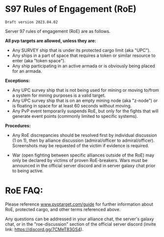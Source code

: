 # S97 Rules of Engagement (RoE)

    Draft version 2023.04.02
Server 97 rules of engagement (RoE) are as follows.

**All pvp targets are allowed, unless they are:**
 - Any SURVEY ship that is under its protected cargo limit (aka "UPC").
 - Any ships in a part of space that requires a token or similar resource to enter (aka "token space").
 - Any ship participating in an active armada or is obviously being placed for an armada.

**Exceptions:**
- Any UPC survey ship that is not being used for mining or moving to/from a system for mining purposes is a valid target.
- Any UPC survey ship that is on an empty mining node (aka "z-node") or is floating in space for at least 60 seconds without moving.
- Any PvP event temporarily suspends RoE, but only for the fights that will generate event points (commonly limited to specific systems). 

**Procedures:**
- Any RoE discrepancies should be resolved first by individual discussion (1 on 1), then by alliance discussion (admiral/officer to admiral/officer). Screenshots may be requested of the victim if evidence is required. 

- War (open fighting between specific alliances outside of the RoE) may only be declared by victims of proven RoE-breakers. Wars must be announced in the official server discord and in server galaxy chat prior to being active.


# **RoE FAQ:**
Please reference www.pvptarget.com/guide for further information about RoE, protected cargo, and other terms referenced above. 

Any questions can be addressed in your alliance chat, the server's galaxy chat, or in the "roe-discussion" section of the official server discord (invite link: https://discord.gg/7CMeT83GS4).

